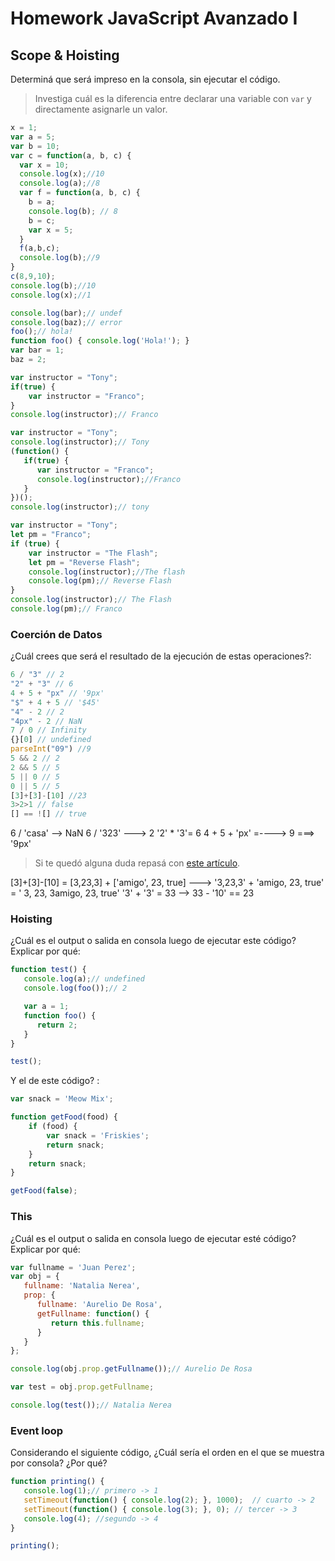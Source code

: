 
# Homework JavaScript Avanzado I

## Scope & Hoisting

Determiná que será impreso en la consola, sin ejecutar el código.

> Investiga cuál es la diferencia entre declarar una variable con `var` y directamente asignarle un valor.

```javascript
x = 1; 
var a = 5; 
var b = 10;
var c = function(a, b, c) {
  var x = 10;
  console.log(x);//10
  console.log(a);//8
  var f = function(a, b, c) {
    b = a;
    console.log(b); // 8
    b = c;
    var x = 5;
  }
  f(a,b,c);
  console.log(b);//9
}
c(8,9,10);
console.log(b);//10
console.log(x);//1
```

```javascript
console.log(bar);// undef
console.log(baz);// error
foo();// hola!
function foo() { console.log('Hola!'); }
var bar = 1;
baz = 2;
```

```javascript
var instructor = "Tony";
if(true) {
    var instructor = "Franco";
}
console.log(instructor);// Franco
```

```javascript
var instructor = "Tony";
console.log(instructor);// Tony
(function() {
   if(true) {
      var instructor = "Franco";
      console.log(instructor);//Franco
   }
})();
console.log(instructor);// tony
```

```javascript
var instructor = "Tony";
let pm = "Franco";
if (true) {
    var instructor = "The Flash";
    let pm = "Reverse Flash";
    console.log(instructor);//The flash
    console.log(pm);// Reverse Flash
}
console.log(instructor);// The Flash
console.log(pm);// Franco
```
### Coerción de Datos

¿Cuál crees que será el resultado de la ejecución de estas operaciones?:

```javascript
6 / "3" // 2
"2" + "3" // 6
4 + 5 + "px" // '9px'
"$" + 4 + 5 // '$45'
"4" - 2 // 2
"4px" - 2 // NaN
7 / 0 // Infinity
{}[0] // undefined
parseInt("09") //9
5 && 2 // 2
2 && 5 // 5
5 || 0 // 5
0 || 5 // 5
[3]+[3]-[10] //23
3>2>1 // false
[] == ![] // true
```

6 / 'casa' --> NaN
6 / '323' ---> 2
'2' * '3'= 6
4 + 5 + 'px' =---->  9 ===> '9px'
> Si te quedó alguna duda repasá con [este artículo](http://javascript.info/tutorial/object-conversion).

[3]+[3]-[10] = [3,23,3] + ['amigo', 23, true] ---> '3,23,3' + 'amigo, 23, true' = ' 3, 23, 3amigo, 23, true'
'3' + '3' = 33 --> 33 - '10' == 23
### Hoisting

¿Cuál es el output o salida en consola luego de ejecutar este código? Explicar por qué:

```javascript
function test() {
   console.log(a);// undefined
   console.log(foo());// 2

   var a = 1;
   function foo() {
      return 2;
   }
}

test();
```

Y el de este código? :

```javascript
var snack = 'Meow Mix';

function getFood(food) {
    if (food) {
        var snack = 'Friskies';
        return snack;
    }
    return snack;
}

getFood(false);
```


### This

¿Cuál es el output o salida en consola luego de ejecutar esté código? Explicar por qué:

```javascript
var fullname = 'Juan Perez';
var obj = {
   fullname: 'Natalia Nerea',
   prop: {
      fullname: 'Aurelio De Rosa',
      getFullname: function() {
         return this.fullname;
      }
   }
};

console.log(obj.prop.getFullname());// Aurelio De Rosa

var test = obj.prop.getFullname;

console.log(test());// Natalia Nerea
```

### Event loop

Considerando el siguiente código, ¿Cuál sería el orden en el que se muestra por consola? ¿Por qué?

```javascript
function printing() {
   console.log(1);// primero -> 1
   setTimeout(function() { console.log(2); }, 1000);  // cuarto -> 2
   setTimeout(function() { console.log(3); }, 0); // tercer -> 3
   console.log(4); //segundo -> 4
}

printing();
```
